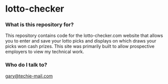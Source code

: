 # lotto-checker #

### What is this repository for? ###

This repository contains code for the lotto-checker.com website that allows you to enter and save your lotto picks and displays on which draws your picks won cash prizes.  This site was primarily built to allow prospective employers to view my technical work. 


### Who do I talk to? ###

gary@techie-mail.com

